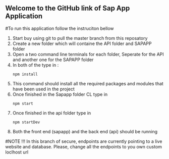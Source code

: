 ## Welcome to the GitHub link of Sap App Application

#To run this application follow the instruciton bellow

1. Start buy using git to pull the master branch from this reposatory
2. Create a new folder which will containe the API folder and SAPAPP folder
3. Open a two command line terminals for each folder, Seperate for the API and another one for the SAPAPP folder
4. In both of the type in :
	```ci
	npm install
	```
5. This command should install all the required packages and modules that have been used in the project
6. Once finished in the Sapapp folder CL type in
	```ci
	npm start
	```
7. Once finished in the api folder type in 
	```ci
	npm startDev
	```
8. Both the front end (sapapp) and the back end (api) should be running
	

#NOTE !!!
In this branch of secure, endpoints are currently pointing to a live website and database. 
Please, change all the endpoints to you own custom loclhost url
